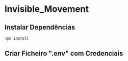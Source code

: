 # Invisible_Movement
 
## Instalar Dependências
`npm install`

## Criar Ficheiro ".env" com Credenciais
